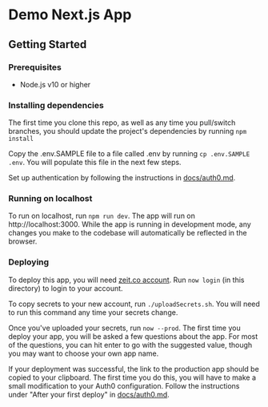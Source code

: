 # Demo Next.js App

## Getting Started

### Prerequisites

* Node.js v10 or higher

### Installing dependencies

The first time you clone this repo, as well as any time you pull/switch branches, you should update the project's
dependencies by running `npm install`

Copy the .env.SAMPLE file to a file called .env by running `cp .env.SAMPLE .env`. You will populate this file in the
next few steps.

Set up authentication by following the instructions in [docs/auth0.md](./docs/auth0.md).

### Running on localhost

To run on localhost, run `npm run dev`. The app will run on http://localhost:3000. While the app is running in
development mode, any changes you make to the codebase will automatically be reflected in the browser. 

### Deploying

To deploy this app, you will need [zeit.co account](https://zeit.co/signup). Run `now login` (in this directory) to
login to your account.

To copy secrets to your new account, run `./uploadSecrets.sh`.
You will need to run this command any time your secrets change.

Once you've uploaded your secrets, run `now --prod`. The first time you deploy your app, you will be asked a few questions
about the app. For most of the questions, you can hit enter to go with the suggested value, though you may want to
choose your own app name.

If your deployment was successful, the link to the production app should be copied to your clipboard. The first time
you do this, you will have to make a small modification to your Auth0 configuration. Follow the instructions under
"After your first deploy" in [docs/auth0.md](./docs/auth0.md).
